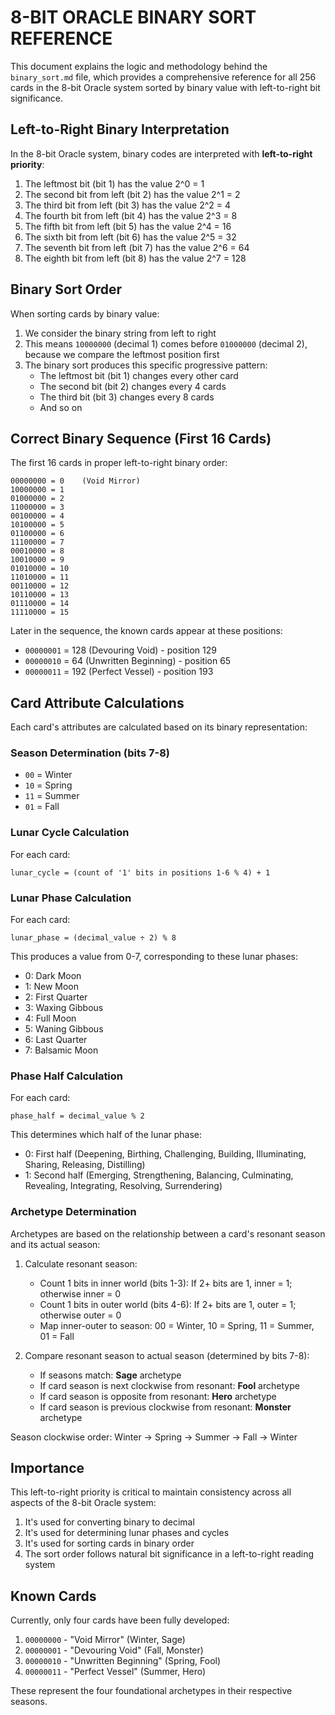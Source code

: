 # 8-BIT ORACLE BINARY SORT REFERENCE

This document explains the logic and methodology behind the `binary_sort.md` file, which provides a comprehensive reference for all 256 cards in the 8-bit Oracle system sorted by binary value with left-to-right bit significance.

## Left-to-Right Binary Interpretation

In the 8-bit Oracle system, binary codes are interpreted with **left-to-right priority**:

1. The leftmost bit (bit 1) has the value 2^0 = 1
2. The second bit from left (bit 2) has the value 2^1 = 2
3. The third bit from left (bit 3) has the value 2^2 = 4
4. The fourth bit from left (bit 4) has the value 2^3 = 8
5. The fifth bit from left (bit 5) has the value 2^4 = 16
6. The sixth bit from left (bit 6) has the value 2^5 = 32
7. The seventh bit from left (bit 7) has the value 2^6 = 64
8. The eighth bit from left (bit 8) has the value 2^7 = 128

## Binary Sort Order

When sorting cards by binary value:

1. We consider the binary string from left to right
2. This means `10000000` (decimal 1) comes before `01000000` (decimal 2), because we compare the leftmost position first
3. The binary sort produces this specific progressive pattern:
   - The leftmost bit (bit 1) changes every other card
   - The second bit (bit 2) changes every 4 cards
   - The third bit (bit 3) changes every 8 cards
   - And so on

## Correct Binary Sequence (First 16 Cards)

The first 16 cards in proper left-to-right binary order:

```
00000000 = 0    (Void Mirror)
10000000 = 1
01000000 = 2
11000000 = 3
00100000 = 4
10100000 = 5
01100000 = 6
11100000 = 7
00010000 = 8
10010000 = 9
01010000 = 10
11010000 = 11
00110000 = 12
10110000 = 13
01110000 = 14
11110000 = 15
```

Later in the sequence, the known cards appear at these positions:
- `00000001` = 128 (Devouring Void) - position 129
- `00000010` = 64 (Unwritten Beginning) - position 65
- `00000011` = 192 (Perfect Vessel) - position 193

## Card Attribute Calculations

Each card's attributes are calculated based on its binary representation:

### Season Determination (bits 7-8)
- `00` = Winter
- `10` = Spring
- `11` = Summer
- `01` = Fall

### Lunar Cycle Calculation
For each card:
```
lunar_cycle = (count of '1' bits in positions 1-6 % 4) + 1
```

### Lunar Phase Calculation
For each card:
```
lunar_phase = (decimal_value ÷ 2) % 8
```

This produces a value from 0-7, corresponding to these lunar phases:
- 0: Dark Moon
- 1: New Moon
- 2: First Quarter
- 3: Waxing Gibbous
- 4: Full Moon
- 5: Waning Gibbous
- 6: Last Quarter
- 7: Balsamic Moon

### Phase Half Calculation
For each card:
```
phase_half = decimal_value % 2
```

This determines which half of the lunar phase:
- 0: First half (Deepening, Birthing, Challenging, Building, Illuminating, Sharing, Releasing, Distilling)
- 1: Second half (Emerging, Strengthening, Balancing, Culminating, Revealing, Integrating, Resolving, Surrendering)

### Archetype Determination
Archetypes are based on the relationship between a card's resonant season and its actual season:

1. Calculate resonant season:
   - Count 1 bits in inner world (bits 1-3): If 2+ bits are 1, inner = 1; otherwise inner = 0
   - Count 1 bits in outer world (bits 4-6): If 2+ bits are 1, outer = 1; otherwise outer = 0
   - Map inner-outer to season: 00 = Winter, 10 = Spring, 11 = Summer, 01 = Fall

2. Compare resonant season to actual season (determined by bits 7-8):
   - If seasons match: **Sage** archetype
   - If card season is next clockwise from resonant: **Fool** archetype
   - If card season is opposite from resonant: **Hero** archetype
   - If card season is previous clockwise from resonant: **Monster** archetype

Season clockwise order: Winter → Spring → Summer → Fall → Winter

## Importance

This left-to-right priority is critical to maintain consistency across all aspects of the 8-bit Oracle system:

1. It's used for converting binary to decimal
2. It's used for determining lunar phases and cycles
3. It's used for sorting cards in binary order
4. The sort order follows natural bit significance in a left-to-right reading system

## Known Cards

Currently, only four cards have been fully developed:

1. `00000000` - "Void Mirror" (Winter, Sage)
2. `00000001` - "Devouring Void" (Fall, Monster)
3. `00000010` - "Unwritten Beginning" (Spring, Fool)
4. `00000011` - "Perfect Vessel" (Summer, Hero)

These represent the four foundational archetypes in their respective seasons.